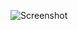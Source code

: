 ![Screenshot](https://raw.githubusercontent.com/Cryakl/Ultimate-RAT-Collection/refs/heads/main/SpyNet/Spy-Net%20v2.6%20Full%20Turkce/Screenshot.png)
